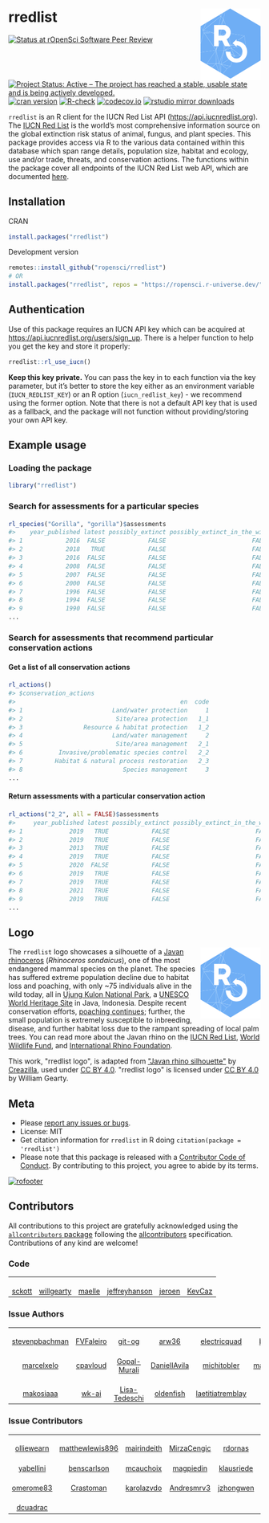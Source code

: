 # rredlist <img src="man/figures/logo.png" align="right" width="120" />



[![Status at rOpenSci Software Peer Review](https://badges.ropensci.org/663_status.svg)](https://github.com/ropensci/software-review/issues/663)
[![Project Status: Active – The project has reached a stable, usable state and is being actively developed.](https://www.repostatus.org/badges/latest/active.svg)](https://www.repostatus.org/#active)
[![cran version](https://www.r-pkg.org/badges/version/rredlist)](https://cran.r-project.org/package=rredlist)
[![R-check](https://github.com/ropensci/rredlist/actions/workflows/R-check.yml/badge.svg)](https://github.com/ropensci/rredlist/actions/workflows/R-check.yml)
[![codecov.io](https://codecov.io/gh/ropensci/rredlist/coverage.svg)](https://app.codecov.io/gh/ropensci/rredlist)
[![rstudio mirror downloads](https://cranlogs.r-pkg.org/badges/rredlist)](https://github.com/r-hub/cranlogs.app)

`rredlist` is an R client for the IUCN Red List API (https://api.iucnredlist.org). The [IUCN Red List](https://www.iucnredlist.org/) is the world’s most comprehensive information source on the global extinction risk status of animal, fungus, and plant species. This package provides access via R to the various data contained within this database which span range details, population size, habitat and ecology, use and/or trade, threats, and conservation actions. The functions within the package cover all endpoints of the IUCN Red List web API, which are documented [here](https://api.iucnredlist.org/api-docs/index.html).

## Installation

CRAN


``` r
install.packages("rredlist")
```

Development version


``` r
remotes::install_github("ropensci/rredlist")
# OR
install.packages("rredlist", repos = "https://ropensci.r-universe.dev/")
```

## Authentication

Use of this package requires an IUCN API key which can be acquired at https://api.iucnredlist.org/users/sign_up. There is a helper function to help you get the key and store it properly:


``` r
rredlist::rl_use_iucn()
```

**Keep this key private.** You can pass the key in to each function via the key parameter, but it’s better to store the key either as an environment variable (`IUCN_REDLIST_KEY`) or an R option (`iucn_redlist_key`) - we recommend using the former option. Note that there is not a default API key that is used as a fallback, and the package will not function without providing/storing your own API key.

## Example usage

### Loading the package

``` r
library("rredlist")
```

### Search for assessments for a particular species

``` r
rl_species("Gorilla", "gorilla")$assessments
#>    year_published latest possibly_extinct possibly_extinct_in_the_wild sis_taxon_id
#> 1            2016  FALSE            FALSE                        FALSE         9404
#> 2            2018   TRUE            FALSE                        FALSE         9404
#> 3            2016  FALSE            FALSE                        FALSE         9404
#> 4            2008  FALSE            FALSE                        FALSE         9404
#> 5            2007  FALSE            FALSE                        FALSE         9404
#> 6            2000  FALSE            FALSE                        FALSE         9404
#> 7            1996  FALSE            FALSE                        FALSE         9404
#> 8            1994  FALSE            FALSE                        FALSE         9404
#> 9            1990  FALSE            FALSE                        FALSE         9404
...
```

### Search for assessments that recommend particular conservation actions

#### Get a list of all conservation actions

``` r
rl_actions()
#> $conservation_actions
#>                                              en  code
#> 1                         Land/water protection     1
#> 2                          Site/area protection   1_1
#> 3                 Resource & habitat protection   1_2
#> 4                         Land/water management     2
#> 5                          Site/area management   2_1
#> 6          Invasive/problematic species control   2_2
#> 7         Habitat & natural process restoration   2_3
#> 8                            Species management     3
...
```

#### Return assessments with a particular conservation action

``` r
rl_actions("2_2", all = FALSE)$assessments
#>     year_published latest possibly_extinct possibly_extinct_in_the_wild sis_taxon_id
#> 1             2019   TRUE            FALSE                        FALSE    132523146
#> 2             2019   TRUE            FALSE                        FALSE        10767
#> 3             2013   TRUE            FALSE                        FALSE         1078
#> 4             2019   TRUE            FALSE                        FALSE    132521900
#> 5             2020  FALSE            FALSE                        FALSE         1086
#> 6             2019   TRUE            FALSE                        FALSE         1117
#> 7             2019   TRUE            FALSE                        FALSE        11797
#> 8             2021   TRUE            FALSE                        FALSE        12124
#> 9             2019   TRUE            FALSE                        FALSE        12695
...
```

## Logo

<img src="man/figures/logo.png" align="right" width="120" />

The `rredlist` logo showcases a silhouette of a [Javan rhinoceros](https://www.iucnredlist.org/species/19495/18493900) (_Rhinoceros sondaicus_), one of the most endangered mammal species on the planet. The species has suffered extreme population decline due to habitat loss and poaching, with only ~75 individuals alive in the wild today, all in [Ujung Kulon National Park](https://tnujungkulon.menlhk.go.id/), a [UNESCO World Heritage Site](https://whc.unesco.org/en/list/608) in Java, Indonesia. Despite recent conservation efforts, [poaching continues](https://www.savetherhino.org/asia/indonesia/poaching-gangs-claim-to-have-killed-one-third-of-the-remaining-javan-rhino-population/); further, the small population is extremely susceptible to inbreeding, disease, and further habitat loss due to the rampant spreading of local palm trees. You can read more about the Javan rhino on the [IUCN Red List](https://www.iucnredlist.org/species/19495/18493900), [World Wildlife Fund](https://www.worldwildlife.org/species/javan-rhino), and [International Rhino Foundation](https://rhinos.org/about-rhinos/rhino-species/javan-rhino/).

This work, "rredlist logo", is adapted from ["Javan rhino silhouette"](https://creazilla.com/media/silhouette/64313/javan-rhino) by [Creazilla](https://creazilla.com/), used under [CC BY 4.0](https://creativecommons.org/licenses/by/4.0/). "rredlist logo" is licensed under [CC BY 4.0](https://creativecommons.org/licenses/by/4.0/) by William Gearty.

## Meta

* Please [report any issues or bugs](https://github.com/ropensci/rredlist/issues).
* License: MIT
* Get citation information for `rredlist` in R doing `citation(package = 'rredlist')`
* Please note that this package is released with a [Contributor Code of Conduct](https://ropensci.org/code-of-conduct/). By contributing to this project, you agree to abide by its terms.

[![rofooter](https://ropensci.org/public_images/github_footer.png)](https://ropensci.org)

## Contributors


<!-- ALL-CONTRIBUTORS-LIST:START - Do not remove or modify this section -->
<!-- prettier-ignore-start -->
<!-- markdownlint-disable -->

All contributions to this project are gratefully acknowledged using the [`allcontributors` package](https://github.com/ropensci/allcontributors) following the [allcontributors](https://allcontributors.org) specification. Contributions of any kind are welcome!

### Code

<table>

<tr>
<td align="center">
<a href="https://github.com/sckott">
<img src="https://avatars.githubusercontent.com/u/577668?v=4" width="100px;" alt=""/>
</a><br>
<a href="https://github.com/ropensci/rredlist/commits?author=sckott">sckott</a>
</td>
<td align="center">
<a href="https://github.com/willgearty">
<img src="https://avatars.githubusercontent.com/u/7232514?v=4" width="100px;" alt=""/>
</a><br>
<a href="https://github.com/ropensci/rredlist/commits?author=willgearty">willgearty</a>
</td>
<td align="center">
<a href="https://github.com/maelle">
<img src="https://avatars.githubusercontent.com/u/8360597?v=4" width="100px;" alt=""/>
</a><br>
<a href="https://github.com/ropensci/rredlist/commits?author=maelle">maelle</a>
</td>
<td align="center">
<a href="https://github.com/jeffreyhanson">
<img src="https://avatars.githubusercontent.com/u/3610005?v=4" width="100px;" alt=""/>
</a><br>
<a href="https://github.com/ropensci/rredlist/commits?author=jeffreyhanson">jeffreyhanson</a>
</td>
<td align="center">
<a href="https://github.com/jeroen">
<img src="https://avatars.githubusercontent.com/u/216319?v=4" width="100px;" alt=""/>
</a><br>
<a href="https://github.com/ropensci/rredlist/commits?author=jeroen">jeroen</a>
</td>
<td align="center">
<a href="https://github.com/KevCaz">
<img src="https://avatars.githubusercontent.com/u/1583534?v=4" width="100px;" alt=""/>
</a><br>
<a href="https://github.com/ropensci/rredlist/commits?author=KevCaz">KevCaz</a>
</td>
</tr>

</table>


### Issue Authors

<table>

<tr>
<td align="center">
<a href="https://github.com/stevenpbachman">
<img src="https://avatars.githubusercontent.com/u/8523782?u=b2901ffea809dea3ea9abb6d5456c13a1ebeed0b&v=4" width="100px;" alt=""/>
</a><br>
<a href="https://github.com/ropensci/rredlist/issues?q=is%3Aissue+author%3Astevenpbachman">stevenpbachman</a>
</td>
<td align="center">
<a href="https://github.com/FVFaleiro">
<img src="https://avatars.githubusercontent.com/u/5278091?v=4" width="100px;" alt=""/>
</a><br>
<a href="https://github.com/ropensci/rredlist/issues?q=is%3Aissue+author%3AFVFaleiro">FVFaleiro</a>
</td>
<td align="center">
<a href="https://github.com/git-og">
<img src="https://avatars.githubusercontent.com/u/37261897?u=1cdc45771453cd662653c0d5fd55731c9416b51d&v=4" width="100px;" alt=""/>
</a><br>
<a href="https://github.com/ropensci/rredlist/issues?q=is%3Aissue+author%3Agit-og">git-og</a>
</td>
<td align="center">
<a href="https://github.com/arw36">
<img src="https://avatars.githubusercontent.com/u/16709317?u=0f83d16890d2ec07ef1d9bab7f9d50d610b5de2a&v=4" width="100px;" alt=""/>
</a><br>
<a href="https://github.com/ropensci/rredlist/issues?q=is%3Aissue+author%3Aarw36">arw36</a>
</td>
<td align="center">
<a href="https://github.com/electricquad">
<img src="https://avatars.githubusercontent.com/u/47792441?v=4" width="100px;" alt=""/>
</a><br>
<a href="https://github.com/ropensci/rredlist/issues?q=is%3Aissue+author%3Aelectricquad">electricquad</a>
</td>
<td align="center">
<a href="https://github.com/bgerstner90">
<img src="https://avatars.githubusercontent.com/u/34172115?u=4f8a9fad0ab5e1104a4f6683a358cb3315ff1eeb&v=4" width="100px;" alt=""/>
</a><br>
<a href="https://github.com/ropensci/rredlist/issues?q=is%3Aissue+author%3Abgerstner90">bgerstner90</a>
</td>
<td align="center">
<a href="https://github.com/lime-n">
<img src="https://avatars.githubusercontent.com/u/68914515?v=4" width="100px;" alt=""/>
</a><br>
<a href="https://github.com/ropensci/rredlist/issues?q=is%3Aissue+author%3Alime-n">lime-n</a>
</td>
</tr>


<tr>
<td align="center">
<a href="https://github.com/marcelxelo">
<img src="https://avatars.githubusercontent.com/u/83825031?u=51ce8fb4dd74e65ebebb84e7021bf0beb1b8b66e&v=4" width="100px;" alt=""/>
</a><br>
<a href="https://github.com/ropensci/rredlist/issues?q=is%3Aissue+author%3Amarcelxelo">marcelxelo</a>
</td>
<td align="center">
<a href="https://github.com/cpavloud">
<img src="https://avatars.githubusercontent.com/u/32954293?u=c4b1ed82c4cec63ffcc448a9691991723010d8ef&v=4" width="100px;" alt=""/>
</a><br>
<a href="https://github.com/ropensci/rredlist/issues?q=is%3Aissue+author%3Acpavloud">cpavloud</a>
</td>
<td align="center">
<a href="https://github.com/Gopal-Murali">
<img src="https://avatars.githubusercontent.com/u/16218632?v=4" width="100px;" alt=""/>
</a><br>
<a href="https://github.com/ropensci/rredlist/issues?q=is%3Aissue+author%3AGopal-Murali">Gopal-Murali</a>
</td>
<td align="center">
<a href="https://github.com/DanielIAvila">
<img src="https://avatars.githubusercontent.com/u/26021913?u=537bdb63e3f728e112bb3e5ce4fb5c45e8518eea&v=4" width="100px;" alt=""/>
</a><br>
<a href="https://github.com/ropensci/rredlist/issues?q=is%3Aissue+author%3ADanielIAvila">DanielIAvila</a>
</td>
<td align="center">
<a href="https://github.com/michitobler">
<img src="https://avatars.githubusercontent.com/u/28713008?u=50786272806f2a4a98576401a00d346d17e12e4f&v=4" width="100px;" alt=""/>
</a><br>
<a href="https://github.com/ropensci/rredlist/issues?q=is%3Aissue+author%3Amichitobler">michitobler</a>
</td>
<td align="center">
<a href="https://github.com/martijnvandepol">
<img src="https://avatars.githubusercontent.com/u/108213692?v=4" width="100px;" alt=""/>
</a><br>
<a href="https://github.com/ropensci/rredlist/issues?q=is%3Aissue+author%3Amartijnvandepol">martijnvandepol</a>
</td>
<td align="center">
<a href="https://github.com/XuWeiEvo">
<img src="https://avatars.githubusercontent.com/u/126555867?u=a920a4434b0ffd89f4a7049615cc0bb98aa830d7&v=4" width="100px;" alt=""/>
</a><br>
<a href="https://github.com/ropensci/rredlist/issues?q=is%3Aissue+author%3AXuWeiEvo">XuWeiEvo</a>
</td>
</tr>


<tr>
<td align="center">
<a href="https://github.com/makosiaaa">
<img src="https://avatars.githubusercontent.com/u/168120118?u=6d6c33c848362a33ec9539450068746c0587a9b3&v=4" width="100px;" alt=""/>
</a><br>
<a href="https://github.com/ropensci/rredlist/issues?q=is%3Aissue+author%3Amakosiaaa">makosiaaa</a>
</td>
<td align="center">
<a href="https://github.com/wk-ai">
<img src="https://avatars.githubusercontent.com/u/72534080?v=4" width="100px;" alt=""/>
</a><br>
<a href="https://github.com/ropensci/rredlist/issues?q=is%3Aissue+author%3Awk-ai">wk-ai</a>
</td>
<td align="center">
<a href="https://github.com/Lisa-Tedeschi">
<img src="https://avatars.githubusercontent.com/u/126464153?u=e305afad7c7938801d78a8e8da08633cbf171100&v=4" width="100px;" alt=""/>
</a><br>
<a href="https://github.com/ropensci/rredlist/issues?q=is%3Aissue+author%3ALisa-Tedeschi">Lisa-Tedeschi</a>
</td>
<td align="center">
<a href="https://github.com/oldenfish">
<img src="https://avatars.githubusercontent.com/u/46573596?u=00ec35751b436213ad7a0bd51fc0d7c343443b3a&v=4" width="100px;" alt=""/>
</a><br>
<a href="https://github.com/ropensci/rredlist/issues?q=is%3Aissue+author%3Aoldenfish">oldenfish</a>
</td>
<td align="center">
<a href="https://github.com/laetitiatremblay">
<img src="https://avatars.githubusercontent.com/u/195579379?u=6d995e1d76cb44425ede7fd60973fb81c12c8e7f&v=4" width="100px;" alt=""/>
</a><br>
<a href="https://github.com/ropensci/rredlist/issues?q=is%3Aissue+author%3Alaetitiatremblay">laetitiatremblay</a>
</td>
</tr>

</table>


### Issue Contributors

<table>

<tr>
<td align="center">
<a href="https://github.com/olliewearn">
<img src="https://avatars.githubusercontent.com/u/22527233?u=1693575e4d6eccb775e4aca208983bdbc254abf5&v=4" width="100px;" alt=""/>
</a><br>
<a href="https://github.com/ropensci/rredlist/issues?q=is%3Aissue+commenter%3Aolliewearn">olliewearn</a>
</td>
<td align="center">
<a href="https://github.com/matthewlewis896">
<img src="https://avatars.githubusercontent.com/u/54063056?v=4" width="100px;" alt=""/>
</a><br>
<a href="https://github.com/ropensci/rredlist/issues?q=is%3Aissue+commenter%3Amatthewlewis896">matthewlewis896</a>
</td>
<td align="center">
<a href="https://github.com/mairindeith">
<img src="https://avatars.githubusercontent.com/u/7770415?u=a3d879dfc6ac65913dab219b05ea68ae69e9b176&v=4" width="100px;" alt=""/>
</a><br>
<a href="https://github.com/ropensci/rredlist/issues?q=is%3Aissue+commenter%3Amairindeith">mairindeith</a>
</td>
<td align="center">
<a href="https://github.com/MirzaCengic">
<img src="https://avatars.githubusercontent.com/u/19353225?u=9f14ce041845ab3395bbc80f51876f06ba375e71&v=4" width="100px;" alt=""/>
</a><br>
<a href="https://github.com/ropensci/rredlist/issues?q=is%3Aissue+commenter%3AMirzaCengic">MirzaCengic</a>
</td>
<td align="center">
<a href="https://github.com/rdornas">
<img src="https://avatars.githubusercontent.com/u/25906665?u=092efd13ddf08cef90abfe29ea0293cf24a82fde&v=4" width="100px;" alt=""/>
</a><br>
<a href="https://github.com/ropensci/rredlist/issues?q=is%3Aissue+commenter%3Ardornas">rdornas</a>
</td>
<td align="center">
<a href="https://github.com/awpark">
<img src="https://avatars.githubusercontent.com/u/6181375?u=9839305f921edd2dd99e97a2d9ffbf5d107b4936&v=4" width="100px;" alt=""/>
</a><br>
<a href="https://github.com/ropensci/rredlist/issues?q=is%3Aissue+commenter%3Aawpark">awpark</a>
</td>
<td align="center">
<a href="https://github.com/ingomiller">
<img src="https://avatars.githubusercontent.com/u/74630511?u=41ed92c36c79dab4a3a77aaca555b66c733eb893&v=4" width="100px;" alt=""/>
</a><br>
<a href="https://github.com/ropensci/rredlist/issues?q=is%3Aissue+commenter%3Aingomiller">ingomiller</a>
</td>
</tr>


<tr>
<td align="center">
<a href="https://github.com/yabellini">
<img src="https://avatars.githubusercontent.com/u/2473676?u=2ada2d3ef6403fabc25fa323110791a20031ab85&v=4" width="100px;" alt=""/>
</a><br>
<a href="https://github.com/ropensci/rredlist/issues?q=is%3Aissue+commenter%3Ayabellini">yabellini</a>
</td>
<td align="center">
<a href="https://github.com/benscarlson">
<img src="https://avatars.githubusercontent.com/u/566703?v=4" width="100px;" alt=""/>
</a><br>
<a href="https://github.com/ropensci/rredlist/issues?q=is%3Aissue+commenter%3Abenscarlson">benscarlson</a>
</td>
<td align="center">
<a href="https://github.com/mcauchoix">
<img src="https://avatars.githubusercontent.com/u/727164?v=4" width="100px;" alt=""/>
</a><br>
<a href="https://github.com/ropensci/rredlist/issues?q=is%3Aissue+commenter%3Amcauchoix">mcauchoix</a>
</td>
<td align="center">
<a href="https://github.com/magpiedin">
<img src="https://avatars.githubusercontent.com/u/8563362?u=b72e5ec9689d498dd282717ce70c8b0dd22f5ee8&v=4" width="100px;" alt=""/>
</a><br>
<a href="https://github.com/ropensci/rredlist/issues?q=is%3Aissue+commenter%3Amagpiedin">magpiedin</a>
</td>
<td align="center">
<a href="https://github.com/klausriede">
<img src="https://avatars.githubusercontent.com/u/12816652?u=d3458cfa913d3c322cddcdcf3f9d5d8b61349d7c&v=4" width="100px;" alt=""/>
</a><br>
<a href="https://github.com/ropensci/rredlist/issues?q=is%3Aissue+commenter%3Aklausriede">klausriede</a>
</td>
<td align="center">
<a href="https://github.com/simon-tarr">
<img src="https://avatars.githubusercontent.com/u/27423094?u=a720ad78ed9b2b721cf7c2ee7726b41465bf3c3d&v=4" width="100px;" alt=""/>
</a><br>
<a href="https://github.com/ropensci/rredlist/issues?q=is%3Aissue+commenter%3Asimon-tarr">simon-tarr</a>
</td>
<td align="center">
<a href="https://github.com/ToleranceTrading">
<img src="https://avatars.githubusercontent.com/u/45725570?v=4" width="100px;" alt=""/>
</a><br>
<a href="https://github.com/ropensci/rredlist/issues?q=is%3Aissue+commenter%3AToleranceTrading">ToleranceTrading</a>
</td>
</tr>


<tr>
<td align="center">
<a href="https://github.com/omerome83">
<img src="https://avatars.githubusercontent.com/u/46061735?u=8662a93b7adba45420a2b44ff206f55b2e9a2b93&v=4" width="100px;" alt=""/>
</a><br>
<a href="https://github.com/ropensci/rredlist/issues?q=is%3Aissue+commenter%3Aomerome83">omerome83</a>
</td>
<td align="center">
<a href="https://github.com/Crastoman">
<img src="https://avatars.githubusercontent.com/u/92993185?v=4" width="100px;" alt=""/>
</a><br>
<a href="https://github.com/ropensci/rredlist/issues?q=is%3Aissue+commenter%3ACrastoman">Crastoman</a>
</td>
<td align="center">
<a href="https://github.com/karolazvdo">
<img src="https://avatars.githubusercontent.com/u/101413438?u=66e4beb0a88c6c3aef073da3c59995311447453d&v=4" width="100px;" alt=""/>
</a><br>
<a href="https://github.com/ropensci/rredlist/issues?q=is%3Aissue+commenter%3Akarolazvdo">karolazvdo</a>
</td>
<td align="center">
<a href="https://github.com/Andresmrv3">
<img src="https://avatars.githubusercontent.com/u/136818946?v=4" width="100px;" alt=""/>
</a><br>
<a href="https://github.com/ropensci/rredlist/issues?q=is%3Aissue+commenter%3AAndresmrv3">Andresmrv3</a>
</td>
<td align="center">
<a href="https://github.com/jzhongwen">
<img src="https://avatars.githubusercontent.com/u/143148014?u=8329a4bad9b98ad78624a877493c286684148c11&v=4" width="100px;" alt=""/>
</a><br>
<a href="https://github.com/ropensci/rredlist/issues?q=is%3Aissue+commenter%3Ajzhongwen">jzhongwen</a>
</td>
<td align="center">
<a href="https://github.com/malmagrok">
<img src="https://avatars.githubusercontent.com/u/153113378?u=f02bc2b5dff277aae35bf8f7d39c3dd813c46c84&v=4" width="100px;" alt=""/>
</a><br>
<a href="https://github.com/ropensci/rredlist/issues?q=is%3Aissue+commenter%3Amalmagrok">malmagrok</a>
</td>
<td align="center">
<a href="https://github.com/nicholasZ16">
<img src="https://avatars.githubusercontent.com/u/180613393?v=4" width="100px;" alt=""/>
</a><br>
<a href="https://github.com/ropensci/rredlist/issues?q=is%3Aissue+commenter%3AnicholasZ16">nicholasZ16</a>
</td>
</tr>


<tr>
<td align="center">
<a href="https://github.com/dcuadrac">
<img src="https://avatars.githubusercontent.com/u/182159965?v=4" width="100px;" alt=""/>
</a><br>
<a href="https://github.com/ropensci/rredlist/issues?q=is%3Aissue+commenter%3Adcuadrac">dcuadrac</a>
</td>
</tr>

</table>

<!-- markdownlint-enable -->
<!-- prettier-ignore-end -->
<!-- ALL-CONTRIBUTORS-LIST:END -->

